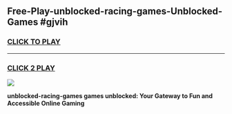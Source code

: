 
## Free-Play-unblocked-racing-games-Unblocked-Games #gjvih
<h3>
<a href="https://news.freeplayer.one?title=unblocked-racing-games&ref=8M">CLICK TO PLAY</a></h3>
<hr>

<h3>
<a href="https://news.freeplayer.one?title=unblocked-racing-games&ref=8M">CLICK 2 PLAY</a>
  
</h3>

<a href="https://news.freeplayer.one?title=unblocked-racing-games&ref=8M"><img src="https://clearcache.store/games.png"></a>


**unblocked-racing-games games unblocked: Your Gateway to Fun and Accessible Online Gaming**
